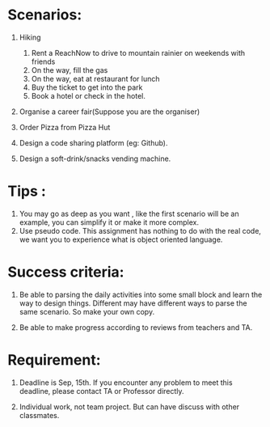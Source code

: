 
# Scenarios: 
1. Hiking
 	1. Rent a ReachNow to drive to mountain rainier on weekends with friends
 	2. On the way, fill the gas
 	3. On the way, eat at restaurant for lunch
 	4. Buy the ticket to get into the park
 	5. Book a hotel or check in the hotel.

2. Organise a career fair(Suppose you are the organiser)

3. Order Pizza from Pizza Hut

4. Design a code sharing platform (eg: Github).

5. Design a soft-drink/snacks vending machine.

# Tips : 
1. You may go as deep as you want , like the first scenario will be an example, you can simplify it or make it more complex.
2. Use pseudo code. This assignment has nothing to do with the real code, we want you to experience what is object oriented language. 


# Success criteria:
1. Be able to parsing the daily activities into some small block and learn the way to design things. Different may have different ways to parse the same scenario. So make your own copy. 

2. Be able to make progress according to reviews from teachers and TA. 

# Requirement:
1. Deadline is Sep, 15th. If you encounter any problem to meet this deadline, please contact TA or Professor directly.

2. Individual work, not team project. But can have discuss with other classmates. 